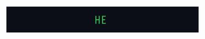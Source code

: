 <p align="center">
    <img src="https://github.com/nikita-496/nikita-496/blob/master/assets/greetings.gif" width="600">
</p>
